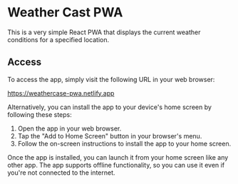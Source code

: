 # Weather Cast PWA

This is a very simple React PWA that displays the current weather conditions for a specified location. 


## Access

To access the app, simply visit the following URL in your web browser:

https://weathercase-pwa.netlify.app


Alternatively, you can install the app to your device's home screen by following these steps:

1. Open the app in your web browser.
2. Tap the "Add to Home Screen" button in your browser's menu.
3. Follow the on-screen instructions to install the app to your home screen.

Once the app is installed, you can launch it from your home screen like any other app. The app supports offline functionality, so you can use it even if you're not connected to the internet.

